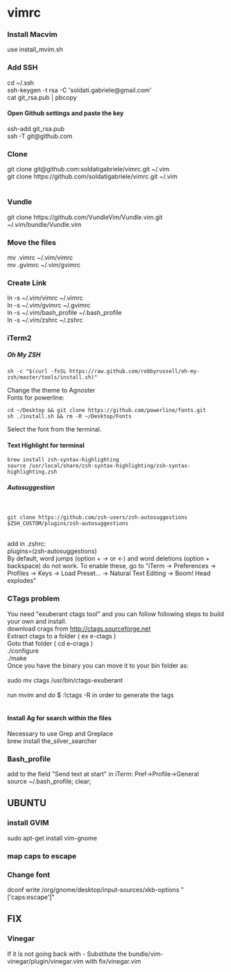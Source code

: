 # vimrc


<h3>Install Macvim</h3>
use install_mvim.sh
<br>

<h3>Add SSH</h3>
cd ~/.ssh
<br>
ssh-keygen -t rsa -C 'soldati.gabriele@gmail.com'
<br>
cat git_rsa.pub | pbcopy
<br>
<h4>Open Github settings and paste the key</h4>
ssh-add git_rsa.pub
<br>
ssh -T git@github.com
<br>

<h3>Clone</h3>
git clone git@github.com:soldatigabriele/vimrc.git ~/.vim
<br>
git clone https://github.com/soldatigabriele/vimrc.git ~/.vim
<br><br>
<h3>Vundle</h3>
git clone https://github.com/VundleVim/Vundle.vim.git ~/.vim/bundle/Vundle.vim
<h3>Move the files</h3>
mv .vimrc ~/.vim/vimrc
<br>
mv .gvimrc ~/.vim/gvimrc
<br>
<h3>Create Link</h3>
ln -s ~/.vim/vimrc ~/.vimrc
<br>
ln -s ~/.vim/gvimrc ~/.gvimrc
<br>
ln -s ~/.vim/bash_profile ~/.bash_profile
<br>
ln -s ~/.vim/zshrc ~/.zshrc
<br>

<h3>iTerm2</h3>
<h5>Oh My ZSH</h5>

```
sh -c "$(curl -fsSL https://raw.github.com/robbyrussell/oh-my-zsh/master/tools/install.sh)"

```

Change the theme to Agnoster
<br>
Fonts for powerline:
``` 
cd ~/Desktop && git clone https://github.com/powerline/fonts.git 
sh ./install.sh && rm -R ~/Desktop/Fonts
```

Select the font from the terminal.

<h4>Text Highlight for terminal</h4>

```
brew install zsh-syntax-highlighting
source /usr/local/share/zsh-syntax-highlighting/zsh-syntax-highlighting.zsh
```

<h5>Autosuggestion</h5>
<br>

```
git clone https://github.com/zsh-users/zsh-autosuggestions $ZSH_CUSTOM/plugins/zsh-autosuggestions
```

<br>
add in .zshrc:
<br>
plugins=(zsh-autosuggestions)
<br>
By default, word jumps (option + → or ←) and word deletions (option + backspace) do not work. To enable these, go to "iTerm → Preferences → Profiles → Keys → Load Preset... → Natural Text Editing → Boom! Head explodes"
<br>


<h3>CTags problem</h3>

You need "exuberant ctags tool" and you can follow following steps to build your own and install.
<br>
download crags from http://ctags.sourceforge.net
<br>
Extract ctags to a folder ( ex e-ctags )
<br>
Goto that folder ( cd e-crags )
<br>
./configure
<br>
./make
<br>
Once you have the binary you can move it to your bin folder as:
<br>
<br>
sudo mv ctags /usr/bin/ctags-exuberant
<br>
<br>
run mvim and do $ :!ctags -R in order to generate the tags
<br>
<br>
<h4>Install Ag for search within the files</h4>
Necessary to use Grep and Greplace
<br>
brew install the_silver_searcher


<h3>Bash_profile</h3>
add to the field "Send text at start" in iTerm: Pref->Profile->General
<br>
source ~/.bash_profile; clear;

<h2>UBUNTU</h2>
<h3>install GVIM</h3>
sudo apt-get install vim-gnome
<h3>map caps to escape</h3>

<h3>Change font</h3>
dconf write /org/gnome/desktop/input-sources/xkb-options "['caps:escape']"

<h2>FIX</h2>
<h3>Vinegar</h3>
If it is not going back with - 
Substitute the bundle/vim-vinegar/plugin/vinegar.vim with fix/vinegar.vim 
